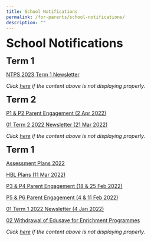 ```yaml
---
title: School Notifications
permalink: /for-parents/school-notifications/
description: ""
---
```


**<font size="6">School Notifications</font>**

**<font size=5>Term 1</font>**

[NTPS 2023 Term 1 Newsletter](/files/NTPS%202022%20Term%203%20Newsletter.pdf)

_Click [here](https://drive.google.com/drive/folders/1sW62gdF6Gv2-ln55SeosM8SnwKrOBneT?usp=sharing) if the content above is not displaying properly._

**<font size=5>Term 2</font>**

[P1 & P2 Parent Engagement (2 Apr 2022)](https://drive.google.com/drive/folders/1IV3L70hH3kWTcVIMZ0G4CIRFkE-ekFfJ)

[01 Term 2 2022 Newsletter (21 Mar 2022)](/files/01%20Term%202%202022%20Newsletter%20(21%20Mar%202022).pdf)

_Click [here](https://drive.google.com/drive/folders/1ArIGnb9Nab21yH8RFwd_F4Dngbqe2K_b?usp=sharing) if the content above is not displaying properly._


**<font size=5>Term 1</font>**

[Assessment Plans 2022](https://drive.google.com/drive/folders/1UY2tuKlRUONIyjIm__U7XH2jJgMVqThR)

[HBL Plans (11 Mar 2022)](https://drive.google.com/drive/folders/1u2MXyy4XpeVRwTJ6B9ENYyz8-ZIct1ud)

[P3 & P4 Parent Engagement (18 & 25 Feb 2022)](https://drive.google.com/drive/folders/1KyOiVJK-x1NjJ9n2dGBB6eNOHfuCI6WH)

[P5 & P6 Parent Engagement (4 & 11 Feb 2022)](https://drive.google.com/drive/folders/1YWOW5V8kQcXEClBSmXR89PSUKmYay1Jr)

[01 Term 1 2022 Newsletter (4 Jan 2022)](/files/01%20Term%201%202022%20Newsletter%20(4%20Jan%202022).pdf)

[02 Withdrawal of Edusave for Enrichment Programmes](/files/02%20Withdrawal%20of%20Edusave%20for%20Enrichment%20Programmes.pdf)

_Click [here](https://drive.google.com/drive/folders/0B1sBZuFS6_FrMmdUbkdSd21FUTg?resourcekey=0-FdtzxmaFkUmLQJsSD7XAmA&usp=sharing) if the content above is not displaying properly._